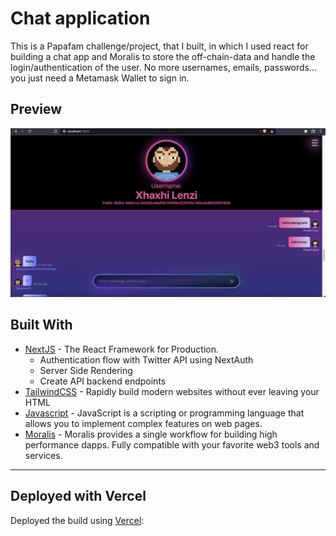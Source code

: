 # Chat application

This is a Papafam challenge/project, that I built, in which I used react for building a chat app and Moralis to store the off-chain-data and handle the login/authentication of the user. No more usernames, emails, passwords... you just need a Metamask Wallet to sign in.

## Preview
![alt text](./images/demo.png)

## Built With

- [NextJS](https://nextjs.org/) - The React Framework
  for Production.
  - Authentication flow with Twitter API using NextAuth
  - Server Side Rendering
  - Create API backend endpoints
- [TailwindCSS](https://tailwindcss.com/) - Rapidly build modern websites without ever leaving your HTML
- [Javascript](https://www.javascript.com/) - JavaScript is a scripting or programming language that allows you to implement complex features on web pages.
- [Moralis](https://www.moralis.io/) - Moralis provides a single workflow for building high performance dapps. Fully compatible with your favorite web3 tools and services.

---
## Deployed with Vercel

Deployed the build using [Vercel](https://vercel.com?utm_source=github&utm_medium=readme&utm_campaign=next-example):
